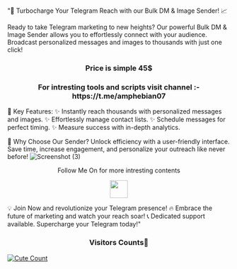 "🚀 Turbocharge Your Telegram Reach with our Bulk DM & Image Sender! 📈

Ready to take Telegram marketing to new heights? Our powerful Bulk DM & Image Sender allows you to effortlessly connect with your audience. Broadcast personalized messages and images to thousands with just one click!

<h3 align="center">Price is simple 45$</h3>

<h3 align="center">For intresting tools and scripts visit channel :- https://t.me/amphebian07</h3>

📣 Key Features:
✨ Instantly reach thousands with personalized messages and images.
✨ Effortlessly manage contact lists.
✨ Schedule messages for perfect timing.
✨ Measure success with in-depth analytics.

🌟 Why Choose Our Sender?
Unlock efficiency with a user-friendly interface. Save time, increase engagement, and personalize your outreach like never before!
![Screenshot (3)](https://github.com/Amphebian07/Telegram-DM-Tool/assets/140254017/04b35271-a1f7-41b3-a394-7384cebf54d3)

<p align="center">
  Follow Me On for more intresting contents
</p>
<p align="center">
  <a href="https://youtu.be/gpNn1HMGxmY">
    <img src="https://www.iconsdb.com/icons/preview/red/youtube-4-xxl.png" width="40" height="40">
  </a>
</p>

💡 Join Now and revolutionize your Telegram presence!
🔥 Embrace the future of marketing and watch your reach soar!
📞 Dedicated support available. Supercharge your Telegram today!"

<h3 align="center">Visitors Counts👀</h3>
<a href="https://github.com/Amphebian07/Telegram-DM-Tool"><img alt="Cute Count" 
src="https://count.getloli.com/get/@Telegram-DM-Tool?theme=rule34" /></a>

